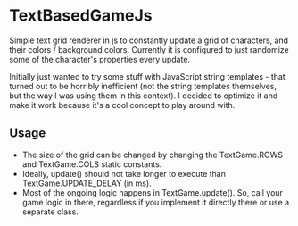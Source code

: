 # TextBasedGameJs
Simple text grid renderer in js to constantly update a grid of characters, and their colors / background colors. Currently it is configured to just randomize some of the character's properties every update.

Initially just wanted to try some stuff with JavaScript string templates - that turned out to be horribly inefficient (not the string templates themselves, but the way I was using them in this context). I decided to optimize it and make it work because it's a cool concept to play around with.


## Usage

- The size of the grid can be changed by changing the TextGame.ROWS and TextGame.COLS static constants.
- Ideally, update() should not take longer to execute than TextGame.UPDATE_DELAY (in ms).
- Most of the ongoing logic happens in TextGame.update(). So, call your game logic in there, regardless if you implement it directly there or use a separate class.
